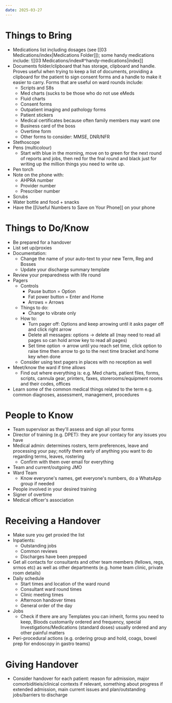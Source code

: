 ```yaml
---
date: 2025-03-27
---
```

# Things to Bring
- Medications list including dosages (see [[03 Medications/index|Medications Folder]]); some handy medications include: ![[03 Medications/index#^handy-medications|index]]
- Documents folder/clipboard that has storage, clipboard and handle. Proves useful when trying to keep a list of documents, providing a clipboard for the patient to sign consent forms and a handle to make it easier to carry. Forms that are useful on ward rounds include:
	- Scripts and S8s
	- Med charts (sucks to be those who do not use eMeds
	- Fluid charts
	- Consent forms
	- Outpatient imaging and pathology forms
	- Patient stickers
	- Medical certificates because often family members may want one
	- Business card of the boss
	- Overtime form
	- Other forms to consider: MMSE, DNR/NFR
- Stethoscope
- Pens (multicolour)
	- Start with blue in the morning, move on to green for the next round of reports and jobs, then red for the fnal round and black just for writing up the million things you need to write up.
- Pen torch
- Note on the phone with:
	- AHPRA number
	- Provider number
	- Prescriber number
- Scrubs
- Water bottle and food + snacks
- Have the [[Useful Numbers to Save on Your Phone]] on your phone
# Things to Do/Know
- Be prepared for a handover
- List set up/proxies
- Documentation: 
	- Change the name of your auto-text to your new Term, Reg and Bosses
	- Update your discharge summary template
- Review your preparedness with life round
- Pagers
	- Controls
		- Pause button = Option
		- Fat power button = Enter and Home
		- Arrows = Arrows
	- Things to do:
		- Change to vibrate only
	- How to:
		- Turn pager off: Options and keep arrowing until it asks pager off and click right arrow
		- Delete all messages: options → delete all (may need to read all pages so can hold arrow key to read all pages)
		- Set time option → arrow until you reach set time, click option to raise time then arrow to go to the next time bracket and home key when done
	- Consider using text pagers in places with no reception as well
- Meet/know the ward if time allows
	- Find out where everything is: e.g. Med charts, patient files, forms, scripts, cannula gear, printers, faxes, storerooms/equipment rooms and their codes, offices
- Learn some of the common medical things related to the term e.g. common diagnoses, assessment, management, procedures
# People to Know
- Team supervisor as they'll assess and sign all your forms
- Director of training (e.g. DPET): they are your contacy for any issues you have
- Medical admin: determines rosters, term preferences, leave and processing your pay; notify them early of anything you want to do regarding terms, leaves, rostering
	- Confirm with them over email for everything 
- Team and current/outgoing JMO
- Ward Team
	- Know everyone's names, get everyone's numbers, do a WhatsApp group if needed
- People involved in your desired training
- Signer of overtime
- Medical officer's association
# Receiving a Handover
- Make sure you get proxied the list
- Inpatients:
	- Outstanding jobs
	- Common reviews
	- Discharges have been prepped
- Get all contacts for consultants and other team members (fellows, regs, srmos etc) as well as other departments (e.g. home team clinic, private room details)
- Daily schedule
	- Start times and location of the ward round
	- Consultant ward round times
	- Clinic meeting times
	- Afternoon handover times
	- General order of the day
- Jobs
	- Check if there are any Templates you can inherit, forms you need to keep, Bloods customarily ordered and frequency, special Investigations/Medications (standard doses) usually ordered and any other painful matters
- Peri-procedural actions (e.g. ordering group and hold, coags, bowel prep for endoscopy in gastro teams)
# Giving Handover
- Consider handover for each patient: reason for admission, major comorbiditieis/clinical contexts if relevant, something about progress if extended admission, main current issues and plan/outstanding jobs/barriers to discharge